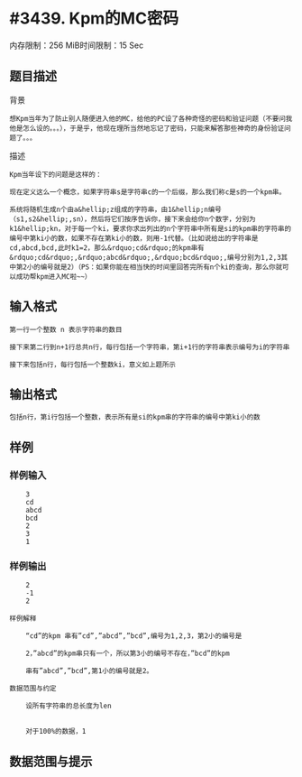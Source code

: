 # #3439. Kpm的MC密码

内存限制：256 MiB时间限制：15 Sec

## 题目描述


 背景

    想Kpm当年为了防止别人随便进入他的MC，给他的PC设了各种奇怪的密码和验证问题（不要问我他是怎么设的。。。），于是乎，他现在理所当然地忘记了密码，只能来解答那些神奇的身份验证问题了。。。

 描述

    Kpm当年设下的问题是这样的：

    现在定义这么一个概念，如果字符串s是字符串c的一个后缀，那么我们称c是s的一个kpm串。

    系统将随机生成n个由a&hellip;z组成的字符串，由1&hellip;n编号（s1,s2&hellip;,sn），然后将它们按序告诉你，接下来会给你n个数字，分别为k1&hellip;kn，对于每一个ki，要求你求出列出的n个字符串中所有是si的kpm串的字符串的编号中第ki小的数，如果不存在第ki小的数，则用-1代替。（比如说给出的字符串是cd,abcd,bcd,此时k1=2，那么&rdquo;cd&rdquo;的kpm串有&rdquo;cd&rdquo;,&rdquo;abcd&rdquo;,&rdquo;bcd&rdquo;,编号分别为1,2,3其中第2小的编号就是2）（PS：如果你能在相当快的时间里回答完所有n个ki的查询，那么你就可以成功帮kpm进入MC啦~~）

## 输入格式

 

    第一行一个整数 n 表示字符串的数目

    接下来第二行到n+1行总共n行，每行包括一个字符串，第i+1行的字符串表示编号为i的字符串

    接下来包括n行，每行包括一个整数ki，意义如上题所示

 

## 输出格式

 

    包括n行，第i行包括一个整数，表示所有是si的kpm串的字符串的编号中第ki小的数

 

## 样例

### 样例输入

    
    
        3
        cd
        abcd
        bcd
        2
        3
        1
    
    
    

### 样例输出

    
        2
        -1
        2
    
    样例解释
    
        “cd”的kpm 串有”cd”,”abcd”,”bcd”,编号为1,2,3，第2小的编号是
    
        2，”abcd”的kpm串只有一个，所以第3小的编号不存在，”bcd”的kpm
    
        串有”abcd”,”bcd”,第1小的编号就是2。
    
    数据范围与约定
    
        设所有字符串的总长度为len
    
    
        对于100%的数据，1
    

## 数据范围与提示

